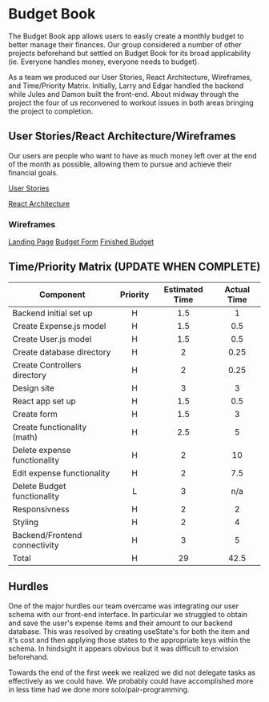 # Budget Book

The Budget Book app allows users to easily create a monthly budget to better manage their finances. Our group considered a number of other projects beforehand but settled on Budget Book for its broad applicability (ie. Everyone handles money, everyone needs to budget).

As a team we produced our User Stories, React Architecture, Wireframes, and Time/Priority Matrix. Initially, Larry and Edgar handled the backend while Jules and Damon built the front-end. About midway through the project the four of us reconvened to workout issues in both areas bringing the project to completion.

## User Stories/React Architecture/Wireframes

Our users are people who want to have as much money left over at the end of the month as possible, allowing them to pursue and achieve their financial goals.

[User Stories](https://imgur.com/a/5GzMfe6)

[React Architecture](https://imgur.com/a/daGj45e)



### Wireframes

[Landing Page](https://res.cloudinary.com/deq09hmu3/image/upload/v1637361753/Portfolio/Project/Screen_Shot_2021-11-19_at_2.40.08_PM_j4oash.png)
[Budget Form](https://res.cloudinary.com/deq09hmu3/image/upload/v1637361740/Portfolio/Project/Screen_Shot_2021-11-19_at_2.40.12_PM_tf4wu0.png)
[Finished Budget](https://res.cloudinary.com/deq09hmu3/image/upload/v1637361755/Portfolio/Project/Screen_Shot_2021-11-19_at_2.40.16_PM_y3v3cs.png)

## Time/Priority Matrix (UPDATE WHEN COMPLETE)
| Component | Priority | Estimated Time | Actual Time |
| --- | :---: |  :---: | :---: |
| Backend initial set up | H | 1.5 | 1 |
| Create Expense.js model | H | 1.5 | 0.5 |
| Create User.js model | H | 1.5 | 0.5 |
| Create database directory | H | 2 | 0.25 |
| Create Controllers directory | H | 2 | 0.25 |
| Design site | H | 3 | 3 |
| React app set up | H | 1.5 | 0.5 |
| Create form | H | 1.5 | 3 |
| Create functionality (math) | H | 2.5 | 5 |
| Delete expense functionality | H | 2 | 10 |
| Edit expense functionality | H | 2 | 7.5 |
| Delete Budget functionality | L | 3 | n/a |
| Responsivness | H | 2 | 2 |
| Styling | H | 2 | 4 |
| Backend/Frontend connectivity | H | 3 | 5 |
| Total | H | 29 | 42.5 |

## Hurdles

One of the major hurdles our team overcame was integrating our user schema with our front-end interface. In particular we struggled to obtain and save the user's expense items and their amount to our backend database. This was resolved by creating useState's for both the item and it's cost and then applying those states to the appropriate keys within the schema. In hindsight it appears obvious but it was difficult to envision beforehand.

Towards the end of the first week we realized we did not delegate tasks as effectively as we could have. We probably could have accomplished more in less time had we done more solo/pair-programming.
